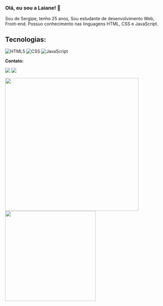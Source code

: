 ### Olá, eu sou a <strong>Laiane</strong>! 👋

Sou de Sergipe, tenho 25 anos, Sou estudante de desenvolvimento Web, Front-end. Possuo conhecimento nas linguagens HTML, CSS e JavaScript.

<h2 align="left"> Tecnologias:</h2>

![HTML5](https://img.shields.io/badge/HTML5-E34F26?style=for-the-badge&logo=html5&logoColor=white)
![CSS](https://img.shields.io/badge/CSS3-1572B6?style=for-the-badge&logo=css3&logoColor=white)
![JavaScript](https://img.shields.io/badge/JavaScript-F7DF1E?style=for-the-badge&logo=javascript&logoColor=black)


<p align="left"><strong>Contato:</strong></p>
<a href="https://www.linkedin.com/in/laiane-de-jesus" target="_blank"><img src="https://img.shields.io/badge/LinkedIn-0077B5?style=for-the-badge&logo=linkedin&logoColor=white"></a>
<a href = "laianedias1998@gmail.com"><img src="https://img.shields.io/badge/-Gmail-%23333?style=for-the-badge&logo=gmail&logoColor=white" target="_blank"></a>


<img width="430em" src="https://github-readme-stats.vercel.app/api?username=LaianeDeJesus&show_icons=true&theme=transparent"> <img width="292em" src="https://github-readme-stats.vercel.app/api/top-langs/?username=LaianeDeJesus&layout=donut">

